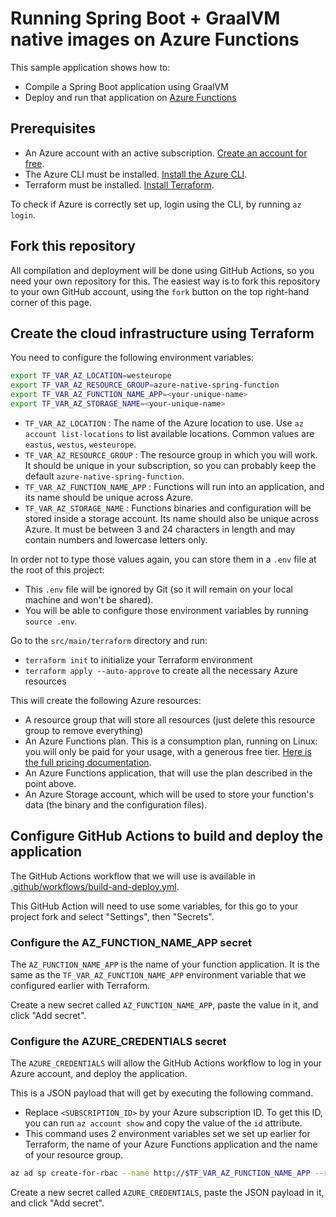# Running Spring Boot + GraalVM native images on Azure Functions

This sample application shows how to:

- Compile a Spring Boot application using GraalVM
- Deploy and run that application on [Azure Functions](https://docs.microsoft.com/en-us/azure/azure-functions/?WT.mc_id=github-social-judubois)

## Prerequisites

- An Azure account with an active subscription. [Create an account for free](https://azure.microsoft.com/en-us/free/?WT.mc_id=github-social-judubois).
- The Azure CLI must be installed. [Install the Azure CLI](https://docs.microsoft.com/en-us/cli/azure/install-azure-cli/?WT.mc_id=github-social-judubois).
- Terraform must be installed. [Install Terraform](https://www.terraform.io/).

To check if Azure is correctly set up, login using the CLI, by running `az login`.

## Fork this repository

All compilation and deployment will be done using GitHub Actions, so you need your own repository for this.
The easiest way is to fork this repository to your own GitHub account, using the `fork` button on the top right-hand corner of this page.

## Create the cloud infrastructure using Terraform

You need to configure the following environment variables:

```bash
export TF_VAR_AZ_LOCATION=westeurope
export TF_VAR_AZ_RESOURCE_GROUP=azure-native-spring-function
export TF_VAR_AZ_FUNCTION_NAME_APP=<your-unique-name>
export TF_VAR_AZ_STORAGE_NAME=<your-unique-name>
```

- `TF_VAR_AZ_LOCATION` : The name of the Azure location to use. Use `az account list-locations` to list available locations. Common values are `eastus`, `westus`, `westeurope`.
- `TF_VAR_AZ_RESOURCE_GROUP` : The resource group in which you will work. It should be unique in your subscription, so you can probably keep the default `azure-native-spring-function`.
- `TF_VAR_AZ_FUNCTION_NAME_APP` : Functions will run into an application, and its name should be unique across Azure.
- `TF_VAR_AZ_STORAGE_NAME` : Functions binaries and configuration will be stored inside a storage account. Its name should also be unique across Azure. It must be between 3 and 24 characters in length and may contain numbers and lowercase letters only.

In order not to type those values again, you can store them in a `.env` file at the root of this project:

- This `.env` file will be ignored by Git (so it will remain on your local machine and won't be shared).
- You will be able to configure those environment variables by running `source .env`.

Go to the `src/main/terraform` directory and run:

- `terraform init` to initialize your Terraform environment
- `terraform apply --auto-approve` to create all the necessary Azure resources

This will create the following Azure resources:

- A resource group that will store all resources (just delete this resource group to remove everything)
- An Azure Functions plan. This is a consumption plan, running on Linux: you will only be paid for your usage, with a generous free tier.
[Here is the full pricing documentation](https://azure.microsoft.com/en-us/pricing/details/functions/?WT.mc_id=github-social-judubois).
- An Azure Functions application, that will use the plan described in the point above.
- An Azure Storage account, which will be used to store your function's data (the binary and the configuration files).

## Configure GitHub Actions to build and deploy the application

The GitHub Actions workflow that we will use is available in [.github/workflows/build-and-deploy.yml](.github/workflows/build-and-deploy.yml).

This GitHub Action will need to use some variables, for this go to your project fork and select "Settings", then "Secrets".

### Configure the AZ_FUNCTION_NAME_APP secret

The `AZ_FUNCTION_NAME_APP` is the name of your function application. It is the same as the `TF_VAR_AZ_FUNCTION_NAME_APP`
environment variable that we configured earlier with Terraform.

Create a new secret called `AZ_FUNCTION_NAME_APP`, paste the value in it, and click "Add secret".

### Configure the AZURE_CREDENTIALS secret

The `AZURE_CREDENTIALS` will allow the GitHub Actions workflow to log in your Azure account, and deploy the application.

This is a JSON payload that will get by executing the following command.

- Replace `<SUBSCRIPTION_ID>` by your Azure subscription ID. To get this ID, you can run `az account show` and copy the value of the `id` attribute.
- This command uses 2 environment variables set we set up earlier for Terraform, the name of your Azure Functions application and the name of your resource group.

```bash
az ad sp create-for-rbac --name http://$TF_VAR_AZ_FUNCTION_NAME_APP --role contributor --scopes /subscriptions/<SUBSCRIPTION_ID>/resourceGroups/$TF_VAR_AZ_RESOURCE_GROUP --sdk-auth
```

Create a new secret called `AZURE_CREDENTIALS`, paste the JSON payload in it, and click "Add secret".

